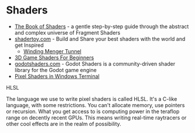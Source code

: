 Shaders
=======

* [The Book of Shaders](https://thebookofshaders.com/) - a gentle step-by-step guide through the abstract and complex universe of Fragment Shaders
* [shadertoy.com](https://www.shadertoy.com/) - Build and Share your best shaders with the world and get Inspired
    * [Winding Menger Tunnel](https://www.shadertoy.com/view/4scXzn)
* [3D Game Shaders For Beginners](https://github.com/lettier/3d-game-shaders-for-beginners)
* [godotshaders.com](https://godotshaders.com/) - Godot Shaders is a community-driven shader library for the Godot game engine
* [Pixel Shaders in Windows Terminal](https://github.com/microsoft/terminal/tree/main/samples/PixelShaders)

HLSL

The language we use to write pixel shaders is called HLSL. It's a C-like language, with some restrictions. You can't allocate memory, use pointers or recursion. What you get access to is computing power in the teraflop range on decently recent GPUs. This means writing real-time raytracers or other cool effects are in the realm of possibility.